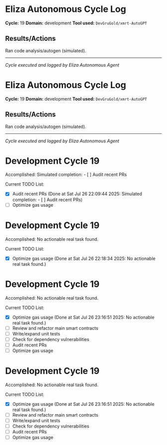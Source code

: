 # Eliza Autonomous Cycle Log

**Cycle:** 19
**Domain:** development
**Tool used:** `DevGruGold/xmrt-AutoGPT`

## Results/Actions
Ran code analysis/autogen (simulated).

---
*Cycle executed and logged by Eliza Autonomous Agent*

# Eliza Autonomous Cycle Log

**Cycle:** 19
**Domain:** development
**Tool used:** `DevGruGold/xmrt-AutoGPT`

## Results/Actions
Ran code analysis/autogen (simulated).

---
*Cycle executed and logged by Eliza Autonomous Agent*

# Development Cycle 19

Accomplished: Simulated completion: - [ ] Audit recent PRs

Current TODO List:

- [x] Audit recent PRs  (Done at Sat Jul 26 22:09:44 2025: Simulated completion: - [ ] Audit recent PRs)
- [ ] Optimize gas usage

# Development Cycle 19

Accomplished: No actionable real task found.

Current TODO List:

- [x] Optimize gas usage  (Done at Sat Jul 26 22:18:34 2025: No actionable real task found.)

# Development Cycle 19

Accomplished: No actionable real task found.

Current TODO List:

- [x] Optimize gas usage  (Done at Sat Jul 26 23:16:51 2025: No actionable real task found.)
- [ ] Review and refactor main smart contracts
- [ ] Write/expand unit tests
- [ ] Check for dependency vulnerabilities
- [ ] Audit recent PRs
- [ ] Optimize gas usage

# Development Cycle 19

Accomplished: No actionable real task found.

Current TODO List:

- [x] Optimize gas usage  (Done at Sat Jul 26 23:16:51 2025: No actionable real task found.)
- [ ] Review and refactor main smart contracts
- [ ] Write/expand unit tests
- [ ] Check for dependency vulnerabilities
- [ ] Audit recent PRs
- [ ] Optimize gas usage